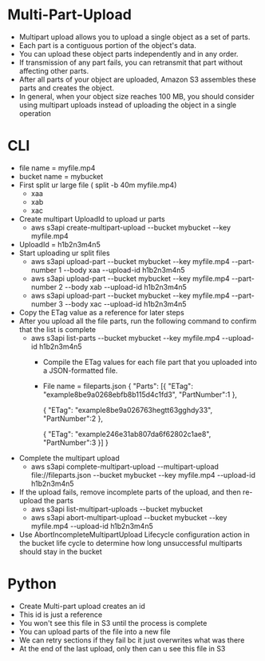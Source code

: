 
# Multi-Part-Upload
- Multipart upload allows you to upload a single object as a set of parts. 
- Each part is a contiguous portion of the object's data. 
- You can upload these object parts independently and in any order. 
- If transmission of any part fails, you can retransmit that part without affecting other parts. 
- After all parts of your object are uploaded, Amazon S3 assembles these parts and creates the object. 
- In general, when your object size reaches 100 MB, you should consider using multipart uploads instead of uploading 
  the object in a single operation

# CLI
- file name = myfile.mp4
- bucket name = mybucket
- First split ur large file ( split -b 40m myfile.mp4)
    - xaa
    - xab
    - xac
- Create multipart UploadId to upload ur parts
    - aws s3api create-multipart-upload --bucket mybucket --key myfile.mp4
- UploadId = h1b2n3m4n5
- Start uploading ur split files
    - aws s3api upload-part --bucket mybucket --key myfile.mp4 --part-number 1 --body xaa --upload-id h1b2n3m4n5
    - aws s3api upload-part --bucket mybucket --key myfile.mp4 --part-number 2 --body xab --upload-id h1b2n3m4n5
    - aws s3api upload-part --bucket mybucket --key myfile.mp4 --part-number 3 --body xac --upload-id h1b2n3m4n5
- Copy the ETag value as a reference for later steps
- After you upload all the file parts, run the following command to confirm that the list is complete
    - aws s3api list-parts --bucket mybucket --key myfile.mp4 --upload-id h1b2n3m4n5
      - Compile the ETag values for each file part that you uploaded into a JSON-formatted file.
      - File name = fileparts.json
      {
          "Parts": [{
              "ETag": "example8be9a0268ebfb8b115d4c1fd3",
              "PartNumber":1
          },

          {
              "ETag": "example8be9a026763hegtt63gghdy33",
              "PartNumber":2
          },

          {
              "ETag": "example246e31ab807da6f62802c1ae8",
              "PartNumber":3
          }]
      }
- Complete the multipart upload
    - aws s3api complete-multipart-upload --multipart-upload file://fileparts.json --bucket mybucket --key myfile.mp4 --upload-id h1b2n3m4n5
- If the upload fails, remove incomplete parts of the upload, and then re-upload the parts
    - aws s3api list-multipart-uploads --bucket mybucket
    - aws s3api abort-multipart-upload --bucket mybucket --key myfile.mp4 --upload-id h1b2n3m4n5
- Use AbortIncompleteMultipartUpload Lifecycle configuration action in the bucket life cycle to determine how long 
  unsuccessful multiparts should stay in the bucket

# Python
- Create Multi-part upload creates an id
- This id is just a reference
- You won't see this file in S3 until the process is complete
- You can upload parts of the file into a new file
- We can retry sections if they fail bc it just overwrites what was there
- At the end of the last upload, only then can u see this file in S3